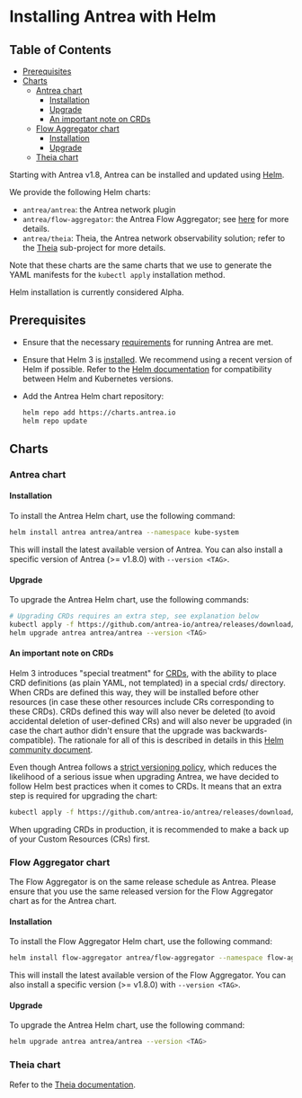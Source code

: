 # Installing Antrea with Helm

## Table of Contents

<!-- toc -->
- [Prerequisites](#prerequisites)
- [Charts](#charts)
  - [Antrea chart](#antrea-chart)
    - [Installation](#installation)
    - [Upgrade](#upgrade)
    - [An important note on CRDs](#an-important-note-on-crds)
  - [Flow Aggregator chart](#flow-aggregator-chart)
    - [Installation](#installation-1)
    - [Upgrade](#upgrade-1)
  - [Theia chart](#theia-chart)
<!-- /toc -->

Starting with Antrea v1.8, Antrea can be installed and updated using
[Helm](https://helm.sh/).

We provide the following Helm charts:

* `antrea/antrea`: the Antrea network plugin
* `antrea/flow-aggregator`: the Antrea Flow Aggregator; see
  [here](network-flow-visibility.md) for more details.
* `antrea/theia`: Theia, the Antrea network observability solution; refer to the
  [Theia](https://github.com/antrea-io/theia) sub-project for more details.

Note that these charts are the same charts that we use to generate the YAML
manifests for the `kubectl apply` installation method.

Helm installation is currently considered Alpha.

## Prerequisites

* Ensure that the necessary
  [requirements](getting-started.md#ensuring-requirements-are-satisfied) for
  running Antrea are met.
* Ensure that Helm 3 is [installed](https://helm.sh/docs/intro/install/). We
  recommend using a recent version of Helm if possible. Refer to the [Helm
  documentation](https://helm.sh/docs/topics/version_skew/) for compatibility
  between Helm and Kubernetes versions.
* Add the Antrea Helm chart repository:

  ```bash
  helm repo add https://charts.antrea.io
  helm repo update
  ```

## Charts

### Antrea chart

#### Installation

To install the Antrea Helm chart, use the following command:

```bash
helm install antrea antrea/antrea --namespace kube-system
```

This will install the latest available version of Antrea. You can also install a
specific version of Antrea (>= v1.8.0) with `--version <TAG>`.

#### Upgrade

To upgrade the Antrea Helm chart, use the following commands:

```bash
# Upgrading CRDs requires an extra step, see explanation below
kubectl apply -f https://github.com/antrea-io/antrea/releases/download/<TAG>/antrea-crds.yml
helm upgrade antrea antrea/antrea --version <TAG>
```

#### An important note on CRDs

Helm 3 introduces "special treatment" for
[CRDs](https://helm.sh/docs/chart_best_practices/custom_resource_definitions/),
with the ability to place CRD definitions (as plain YAML, not templated) in a
special crds/ directory. When CRDs are defined this way, they will be installed
before other resources (in case these other resources include CRs corresponding
to these CRDs). CRDs defined this way will also never be deleted (to avoid
accidental deletion of user-defined CRs) and will also never be upgraded (in
case the chart author didn't ensure that the upgrade was
backwards-compatible). The rationale for all of this is described in details in
this [Helm community
document](https://github.com/helm/community/blob/main/hips/hip-0011.md).

Even though Antrea follows a [strict versioning policy](versioning.md), which
reduces the likelihood of a serious issue when upgrading Antrea, we have decided
to follow Helm best practices when it comes to CRDs. It means that an extra step
is required for upgrading the chart:

```bash
kubectl apply -f https://github.com/antrea-io/antrea/releases/download/<TAG>/antrea-crds.yml
```

When upgrading CRDs in production, it is recommended to make a back up of your
Custom Resources (CRs) first.

### Flow Aggregator chart

The Flow Aggregator is on the same release schedule as Antrea. Please ensure
that you use the same released version for the Flow Aggregator chart as for the
Antrea chart.

#### Installation

To install the Flow Aggregator Helm chart, use the following command:

```bash
helm install flow-aggregator antrea/flow-aggregator --namespace flow-aggregator --create-namespace
```

This will install the latest available version of the Flow Aggregator. You can
also install a specific version (>= v1.8.0) with `--version <TAG>`.

#### Upgrade

To upgrade the Antrea Helm chart, use the following command:

```bash
helm upgrade antrea antrea/antrea --version <TAG>
```

### Theia chart

Refer to the [Theia
documentation](https://github.com/antrea-io/theia/blob/main/docs/getting-started.md).

